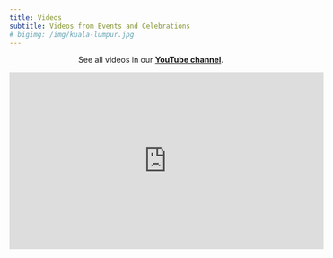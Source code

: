 ```yaml
---
title: Videos
subtitle: Videos from Events and Celebrations
# bigimg: /img/kuala-lumpur.jpg
---
```

<center>

See all videos in our **[YouTube channel](https://www.youtube.com/channel/UCqyWH6lwaE95sy5ADYuWPBg?view_as=subscriber)**.


<iframe width="560" height="315" src="https://www.youtube.com/embed/8oMGNhdKBuw" frameborder="0" allow="accelerometer; autoplay; encrypted-media; gyroscope; picture-in-picture" allowfullscreen></iframe>



</center>